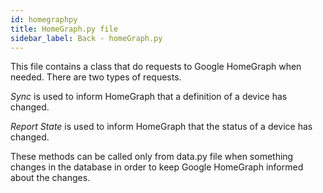 ```yaml
---
id: homegraphpy
title: HomeGraph.py file
sidebar_label: Back - homeGraph.py
---
```


This file contains a class that do requests to Google HomeGraph when needed. There are two types of requests.

*Sync* is used to inform HomeGraph that a definition of a device has changed.

*Report State* is used to inform HomeGraph that the status of a device has changed.

These methods can be called only from data.py file when something changes in the database in order to keep Google HomeGraph informed about the changes.